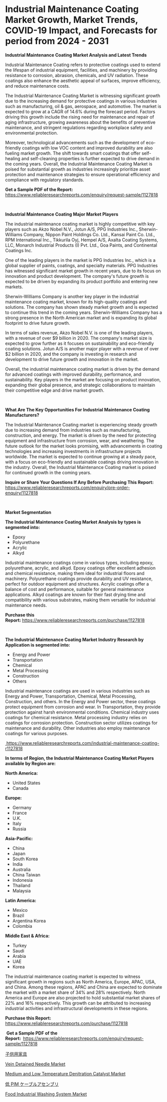 <p><h1>Industrial Maintenance Coating Market Growth, Market Trends, COVID-19 Impact, and Forecasts for period from 2024 - 2031</h1></p><p><strong>Industrial Maintenance Coating Market Analysis and Latest Trends</strong></p>
<p><p>Industrial Maintenance Coating refers to protective coatings used to extend the lifespan of industrial equipment, facilities, and machinery by providing resistance to corrosion, abrasion, chemicals, and UV radiation. These coatings also enhance the aesthetic appeal of surfaces, improve efficiency, and reduce maintenance costs.</p><p>The Industrial Maintenance Coating Market is witnessing significant growth due to the increasing demand for protective coatings in various industries such as manufacturing, oil & gas, aerospace, and automotive. The market is expected to grow at a CAGR of 14.6% during the forecast period. Factors driving this growth include the rising need for maintenance and repair of aging infrastructure, growing awareness about the benefits of preventive maintenance, and stringent regulations regarding workplace safety and environmental protection.</p><p>Moreover, technological advancements such as the development of eco-friendly coatings with low VOC content and improved durability are also fueling market growth. The shift towards smart coatings that offer self-healing and self-cleaning properties is further expected to drive demand in the coming years. Overall, the Industrial Maintenance Coating Market is poised for substantial growth as industries increasingly prioritize asset protection and maintenance strategies to ensure operational efficiency and compliance with regulatory standards.</p></p>
<p><strong>Get a Sample PDF of the Report:&nbsp;</strong> <a href="https://www.reliableresearchreports.com/enquiry/request-sample/1127818">https://www.reliableresearchreports.com/enquiry/request-sample/1127818</a></p>
<p>&nbsp;</p>
<p><strong>Industrial Maintenance Coating Major Market Players</strong></p>
<p><p>The industrial maintenance coating market is highly competitive with key players such as Akzo Nobel N.V., Jotun A/S, PPG Industries Inc., Sherwin-Williams Company, Nippon Paint Holdings Co. Ltd., Kansai Paint Co. Ltd., RPM International Inc., Tikkurila Oyj, Hempel A/S, Axalta Coating Systems, LLC, Monarch Industrial Products (I) Pvt. Ltd., Goa Paints, and Continental Coatings Inc.</p><p>One of the leading players in the market is PPG Industries Inc., which is a global supplier of paints, coatings, and specialty materials. PPG Industries has witnessed significant market growth in recent years, due to its focus on innovation and product development. The company's future growth is expected to be driven by expanding its product portfolio and entering new markets.</p><p>Sherwin-Williams Company is another key player in the industrial maintenance coating market, known for its high-quality coatings and solutions. The company has shown steady market growth and is expected to continue this trend in the coming years. Sherwin-Williams Company has a strong presence in the North American market and is expanding its global footprint to drive future growth.</p><p>In terms of sales revenue, Akzo Nobel N.V. is one of the leading players, with a revenue of over $9 billion in 2020. The company's market size is expected to grow further as it focuses on sustainability and eco-friendly coating solutions. Jotun A/S is another major player with a revenue of over $2 billion in 2020, and the company is investing in research and development to drive future growth and innovation in the market.</p><p>Overall, the industrial maintenance coating market is driven by the demand for advanced coatings with improved durability, performance, and sustainability. Key players in the market are focusing on product innovation, expanding their global presence, and strategic collaborations to maintain their competitive edge and drive market growth.</p></p>
<p>&nbsp;</p>
<p><strong>What Are The Key Opportunities For Industrial Maintenance Coating Manufacturers?</strong></p>
<p><p>The Industrial Maintenance Coating market is experiencing steady growth due to increasing demand from industries such as manufacturing, construction, and energy. The market is driven by the need for protecting equipment and infrastructure from corrosion, wear, and weathering. The future outlook for the market looks promising, with advancements in coating technologies and increasing investments in infrastructure projects worldwide. The market is expected to continue growing at a steady pace, with a focus on eco-friendly and sustainable coatings driving innovation in the industry. Overall, the Industrial Maintenance Coating market is poised for continued growth in the coming years.</p></p>
<p><strong>Inquire or Share Your Questions If Any Before Purchasing This Report:</strong> <a href="https://www.reliableresearchreports.com/enquiry/pre-order-enquiry/1127818">https://www.reliableresearchreports.com/enquiry/pre-order-enquiry/1127818</a></p>
<p>&nbsp;</p>
<p><strong>Market Segmentation</strong></p>
<p><strong>The Industrial Maintenance Coating Market Analysis by types is segmented into:</strong></p>
<p><ul><li>Epoxy</li><li>Polyurethane</li><li>Acrylic</li><li>Alkyd</li></ul></p>
<p><p>Industrial maintenance coatings come in various types, including epoxy, polyurethane, acrylic, and alkyd. Epoxy coatings offer excellent adhesion and chemical resistance, making them ideal for industrial floors and machinery. Polyurethane coatings provide durability and UV resistance, perfect for outdoor equipment and structures. Acrylic coatings offer a balance of cost and performance, suitable for general maintenance applications. Alkyd coatings are known for their fast drying time and compatibility with various substrates, making them versatile for industrial maintenance needs.</p></p>
<p><strong>Purchase this Report:&nbsp;</strong><a href="https://www.reliableresearchreports.com/purchase/1127818">https://www.reliableresearchreports.com/purchase/1127818</a></p>
<p>&nbsp;</p>
<p><strong>The Industrial Maintenance Coating Market Industry Research by Application is segmented into:</strong></p>
<p><ul><li>Energy and Power</li><li>Transportation</li><li>Chemical</li><li>Metal Processing</li><li>Construction</li><li>Others</li></ul></p>
<p><p>Industrial maintenance coatings are used in various industries such as Energy and Power, Transportation, Chemical, Metal Processing, Construction, and others. In the Energy and Power sector, these coatings protect equipment from corrosion and wear. In Transportation, they provide protection against harsh environmental conditions. Chemical industry uses coatings for chemical resistance. Metal processing industry relies on coatings for corrosion protection. Construction sector utilizes coatings for maintenance and durability. Other industries also employ maintenance coatings for various purposes.</p></p>
<p><a href="https://www.reliableresearchreports.com/industrial-maintenance-coating-r1127818">&nbsp;https://www.reliableresearchreports.com/industrial-maintenance-coating-r1127818</a></p>
<p><strong>In terms of Region, the Industrial Maintenance Coating Market Players available by Region are:</strong></p>
<p>
    <p> <strong> North America: </strong>
        <ul>
            <li>United States</li>
            <li>Canada</li>
        </ul>
        </p> 
    <p> <strong> Europe: </strong>
        <ul>
            <li>Germany</li>
            <li>France</li>
            <li>U.K.</li>
            <li>Italy</li>
            <li>Russia</li>
        </ul>
        </p> 
    <p> <strong> Asia-Pacific: </strong>
        <ul>
            <li>China</li>
            <li>Japan</li>
            <li>South Korea</li>
            <li>India</li>
            <li>Australia</li>
            <li>China Taiwan</li>
            <li>Indonesia</li>
            <li>Thailand</li>
            <li>Malaysia</li>
        </ul>
        </p> 
    <p> <strong> Latin America: </strong>
        <ul>
            <li>Mexico</li>
            <li>Brazil</li>
            <li>Argentina Korea</li>
            <li>Colombia</li>
        </ul>
        </p> 
    <p> <strong> Middle East & Africa: </strong>
        <ul>
            <li>Turkey</li>
            <li>Saudi</li>
            <li>Arabia</li>
            <li>UAE</li>
            <li>Korea</li>
        </ul>
    </p>
    </p>
<p><p>The industrial maintenance coating market is expected to witness significant growth in regions such as North America, Europe, APAC, USA, and China. Among these regions, APAC and China are expected to dominate the market with a market share of 34% and 28% respectively. North America and Europe are also projected to hold substantial market shares of 22% and 16% respectively. This growth can be attributed to increasing industrial activities and infrastructural developments in these regions.</p></p>
<p><strong>Purchase this Report: </strong><a href="https://www.reliableresearchreports.com/purchase/1127818">https://www.reliableresearchreports.com/purchase/1127818</a></p>
<p>&nbsp;<strong>Get a Sample PDF of the Report:&nbsp;&nbsp;</strong><a href="https://www.reliableresearchreports.com/enquiry/request-sample/1127818">https://www.reliableresearchreports.com/enquiry/request-sample/1127818</a></p>
<p><strong></strong></p>
<p><p><a href="https://github.com/dathomson6534/Market-Research-Report-List-2/blob/main/7249658173439.md">子供用家具</a></p><p><a href="https://github.com/vimar16th/Market-Research-Report-List-5/blob/main/vein-detained-needle-market.md">Vein Detained Needle Market</a></p><p><a href="https://www.linkedin.com/pulse/exploring-medium-low-temperature-denitration-catalyst-456ac?trackingId=zmytZpd4LIkrAJaYzyNC%2FQ%3D%3D">Medium and Low Temperature Denitration Catalyst Market</a></p><p><a href="https://github.com/AriMuller2009/Market-Research-Report-List-2/blob/main/1696567173438.md">低 PIM ケーブルアセンブリ</a></p><p><a href="https://www.linkedin.com/pulse/food-industrial-washing-system-market-outlook-forecast-from-vqmlc?trackingId=JZwrwkew31tAbltTEvTC4w%3D%3D">Food Industrial Washing System Market</a></p></p>